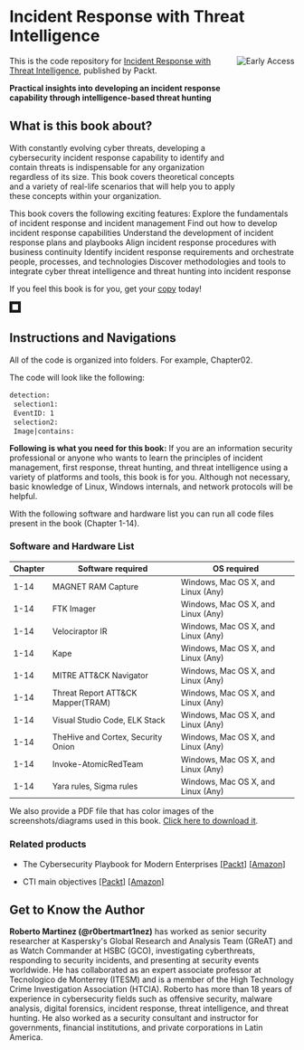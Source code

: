 # Incident Response with Threat Intelligence

<a href="https://www.packtpub.com/product/incident-response-with-threat-intelligence/9781801072953?utm_source=github&utm_medium=repository&utm_campaign=9781801072953"><img src="https://static.packt-cdn.com/products/9781801072953/cover/smaller" alt="Early Access" height="256px" align="right"></a>

This is the code repository for [Incident Response with Threat Intelligence](https://www.packtpub.com/product/incident-response-with-threat-intelligence/9781801072953?utm_source=github&utm_medium=repository&utm_campaign=9781801072953), published by Packt.

**Practical insights into developing an incident response capability through intelligence-based threat hunting**


## What is this book about?
With constantly evolving cyber threats, developing a cybersecurity incident response capability to identify and contain threats is indispensable for any organization regardless of its size. This book covers theoretical concepts and a variety of real-life scenarios that will help you to apply these concepts within your organization. 

This book covers the following exciting features:
Explore the fundamentals of incident response and incident management
Find out how to develop incident response capabilities
Understand the development of incident response plans and playbooks
Align incident response procedures with business continuity
Identify incident response requirements and orchestrate people, processes, and technologies
Discover methodologies and tools to integrate cyber threat intelligence and threat hunting into incident response

If you feel this book is for you, get your [copy](https://www.amazon.com/dp/1801072957) today!

<a href="https://www.packtpub.com/?utm_source=github&utm_medium=banner&utm_campaign=GitHubBanner"><img src="https://raw.githubusercontent.com/PacktPublishing/GitHub/master/GitHub.png" 
alt="https://www.packtpub.com/" border="5" /></a>

## Instructions and Navigations
All of the code is organized into folders. For example, Chapter02.

The code will look like the following:
```
detection:
 selection1:
 EventID: 1
 selection2:
 Image|contains: 

```

**Following is what you need for this book:**
If you are an information security professional or anyone who wants to learn the principles of incident management, first response, threat hunting, and threat intelligence using a variety of platforms and tools, this book is for you. Although not necessary, basic knowledge of Linux, Windows internals, and network protocols will be helpful.

With the following software and hardware list you can run all code files present in the book (Chapter 1-14).
### Software and Hardware List
| Chapter | Software required | OS required |
| -------- | ------------------------------------ | ----------------------------------- |
| 1-14 | MAGNET RAM Capture | Windows, Mac OS X, and Linux (Any) |
| 1-14 | FTK Imager | Windows, Mac OS X, and Linux (Any) |
| 1-14 | Velociraptor IR | Windows, Mac OS X, and Linux (Any) |
| 1-14 | Kape | Windows, Mac OS X, and Linux (Any) |
| 1-14 | MITRE ATT&CK Navigator | Windows, Mac OS X, and Linux (Any) |
| 1-14 | Threat Report ATT&CK Mapper(TRAM) | Windows, Mac OS X, and Linux (Any) |
| 1-14 | Visual Studio Code, ELK Stack | Windows, Mac OS X, and Linux (Any) |
| 1-14 | TheHive and Cortex, Security Onion | Windows, Mac OS X, and Linux (Any) |
| 1-14 | Invoke-AtomicRedTeam | Windows, Mac OS X, and Linux (Any) |
| 1-14 | Yara rules, Sigma rules | Windows, Mac OS X, and Linux (Any) |

We also provide a PDF file that has color images of the screenshots/diagrams used in this book. [Click here to download it](https://static.packt-cdn.com/downloads/9781801072953_ColorImages.pdf).


### Related products
* The Cybersecurity Playbook for Modern Enterprises [[Packt]](https://www.packtpub.com/product/the-cybersecurity-playbook-for-modern-enterprises/9781803248639?utm_source=github&utm_medium=repository&utm_campaign=9781803248639) [[Amazon]](https://www.amazon.com/dp/1803248637)

* CTI main objectives [[Packt]](https://www.packtpub.com/product/mastering-cyber-intelligence/9781800209404?utm_source=github&utm_medium=repository&utm_campaign=9781800209404) [[Amazon]](https://www.amazon.com/dp/1800209401)


## Get to Know the Author
**Roberto Martinez (@r0bertmart1nez)**
has worked as senior security researcher at Kaspersky's Global Research and Analysis Team (GReAT) and as Watch Commander at HSBC (GCO), investigating cyberthreats, responding to security incidents, and presenting at security events worldwide.
He has collaborated as an expert associate professor at Tecnologico de Monterrey (ITESM) and is a member of the High Technology Crime Investigation Association (HTCIA).
Roberto has more than 18 years of experience in cybersecurity fields such as offensive security, malware analysis, digital forensics, incident response, threat intelligence, and threat hunting.
He also worked as a security consultant and instructor for governments, financial institutions, and private corporations in Latin America.

